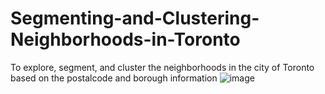# Segmenting-and-Clustering-Neighborhoods-in-Toronto
To explore, segment, and cluster the neighborhoods in the city of Toronto based on the postalcode and borough information
![image](https://user-images.githubusercontent.com/78512504/113955995-b2b66d80-9814-11eb-8a2c-eec8c1708ac4.png)
